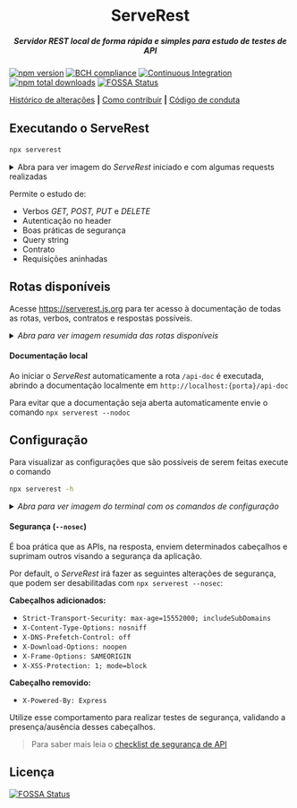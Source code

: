 
<h1 align="center">ServeRest</h1>

<h5 align="center">Servidor REST local de forma rápida e simples para estudo de testes de API</h5>

[![npm version](https://badge.fury.io/js/serverest.svg)](https://npmjs.com/package/serverest)
[![BCH compliance](https://bettercodehub.com/edge/badge/PauloGoncalvesBH/serverest?branch=master)](https://bettercodehub.com/results/PauloGoncalvesBH/serverest)
[![Continuous Integration](https://github.com/PauloGoncalvesBH/serverest/workflows/Continuous%20Integration/badge.svg)](https://github.com/PauloGoncalvesBH/serverest/actions)
[![npm total downloads](https://img.shields.io/npm/dt/serverest.svg)](https://npmjs.com/package/serverest)
[![FOSSA Status](https://app.fossa.io/api/projects/git%2Bgithub.com%2FPauloGoncalvesBH%2Fserverest.svg?type=shield)](https://app.fossa.io/projects/git%2Bgithub.com%2FPauloGoncalvesBH%2Fserverest?ref=badge_shield)

[Histórico de alterações](/CHANGELOG.md) **|** [Como contribuir](/CONTRIBUTING.md) **|** [Código de conduta](/CODE_OF_CONDUCT.md)

## Executando o ServeRest

```sh
npx serverest
```

<details><summary>Abra para ver imagem do <i>ServeRest</i> iniciado e com algumas requests realizadas</summary>

<img alt="Print do ServeRest iniciado no terminal" src="./img/terminalServerest.png" height="250">

</details>

Permite o estudo de:
- Verbos *GET, POST, PUT* e *DELETE*
- Autenticação no header
- Boas práticas de segurança
- Query string
- Contrato
- Requisições aninhadas

## Rotas disponíveis

Acesse <https://serverest.js.org> para ter acesso à documentação de todas as rotas, verbos, contratos e respostas possíveis.

<details><summary><i>Abra para ver imagem resumida das rotas disponíveis</i></summary>

<img alt="Lista de rotas disponibilizdas pelo ServeRest" src="./img/rotas.png" height="700">

---

</details>

#### Documentação local

Ao iniciar o _ServeRest_ automaticamente a rota `/api-doc` é executada, abrindo a documentação localmente em `http://localhost:{porta}/api-doc`

Para evitar que a documentação seja aberta automaticamente envie o comando `npx serverest --nodoc`

## Configuração

Para visualizar as configurações que são possíveis de serem feitas execute o comando

```sh
npx serverest -h
```

<details><summary><i>Abra para ver imagem do terminal com os comandos de configuração</i></summary>

![Informação de opções e exemplos fornecidos no terminal](./img/terminalHelp.png)

</details>

#### Segurança (`--nosec`)

É boa prática que as APIs, na resposta, enviem determinados cabeçalhos e suprimam outros visando a segurança da aplicação.

Por default, o _ServeRest_ irá fazer as seguintes alterações de segurança, que podem ser desabilitadas com `npx serverest --nosec`:

**Cabeçalhos adicionados:**
- `Strict-Transport-Security: max-age=15552000; includeSubDomains`
- `X-Content-Type-Options: nosniff`
- `X-DNS-Prefetch-Control: off`
- `X-Download-Options: noopen`
- `X-Frame-Options: SAMEORIGIN`
- `X-XSS-Protection: 1; mode=block`

**Cabeçalho removido:**
- `X-Powered-By: Express`

Utilize esse comportamento para realizar testes de segurança, validando a presença/ausência desses cabeçalhos.

> Para saber mais leia o [checklist de segurança de API](https://github.com/shieldfy/API-Security-Checklist#api-security-checklist)

## Licença

[![FOSSA Status](https://app.fossa.io/api/projects/git%2Bgithub.com%2FPauloGoncalvesBH%2Fserverest.svg?type=large)](https://app.fossa.io/projects/git%2Bgithub.com%2FPauloGoncalvesBH%2Fserverest?ref=badge_large)
